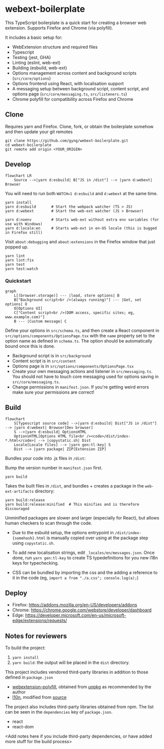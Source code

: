 # webext-boilerplate

This TypeScript boilerplate is a quick start for creating a browser web extension. Supports Firefox and Chrome (via polyfill).

It includes a basic setup for:

- WebExtension structure and required files
- Typescript
- Testing (jest, GHA)
- Linting (eslint, web-ext)
- Building (esbuild, web-ext)
- Options management across content and background scripts (`src/core/options`)
- Options frontend using React, with localisation support
- A messaging setup between background script, content script, and options page (`src/core/messaging.ts`, `src/listeners.ts`)
- Chrome polyfill for compatibility across Firefox and Chrome

## Clone

Requires yarn and Firefox. Clone, fork, or obtain the boilerplate somehow and then update your git remotes

```
git clone https://github.com/gyng/webext-boilerplate.git
cd webext-boilerplate
git remote add origin <YOUR_ORIGIN>
```

## Develop

```mermaid
flowchart LR
    Source -->|yarn d:esbuild| B["JS in /dist"] --> |yarn d:webext| Browser
```

You will need to run both `WATCH=1 d:esbuild` and `d:webext` at the same time.

```
yarn install
yarn d:esbuild       # Start the webpack watcher (TS > JS)
yarn d:webext        # Start the web-ext watcher (JS > Browser)

yarn d:noenv         # Starts web-ext without extra env variables (for use with Windows)
yarn d:locale:en     # Starts web-ext in en-US locale (this is bugged in Firefox still)
```

Visit `about:debugging` and `about:extensions` in the Firefox window that just popped up.

```
yarn lint
yarn lint:fix
yarn test
yarn test:watch
```

### Quickstart

```mermaid
graph
    L[(browser.storage)] --- |load, store options| B
    B["Background script<br />(always running)"] --- |Get, set options| O
    O[Options UI]
    C["Content script<br />(DOM access, specific sites; eg, www.example.com)"]
    B --- |Custom message| C
```

Define your options in `src/schema.ts`, and then create a React component in `src/options/components/OptionsPage.tsx` with the `name` property set to the option name as defined in `schema.ts`. The option should be automatically bound once this is done.

- Background script is in `src/background`
- Content script is in `src/content`
- Options page is in `src/options/components/OptionsPage.tsx`
- Create your own messaging actions and listener in `src/messaging.ts`. You should not have to touch core messaging used for options saving in `src/core/messaging.ts`.
- Change permissions in `manifest.json`. If you're getting weird errors make sure your permissions are correct!

## Build

```mermaid
flowchart
    S[Typescript source code] -->|yarn d:esbuild| Dist["JS in /dist"] --> |yarn d:webext| Browser[Dev browser]
    S -->|yarn d:esbuild| OptionsHTML
    OptionsHTML[Options HTML file<br /><code>/dist/index-*.html</code>] --> |copystatic.sh| Dist
    Locale[Locale files] --> |yarn gen:tl-key| S
    Dist --> |yarn package| ZIP[Extension ZIP]
```

Bundles your code into .js files in `/dist`:

Bump the version number in `manifest.json` first.

```
yarn build
```

Takes the built files in `/dist`, and bundles + creates a package in the `web-ext-artifacts` directory:

```
yarn build:release
yarn build:release:minified  # This minifies and is therefore discouraged
```

Unminified packages are slower and larger (especially for React), but allows human checkers to scan through the code.

- Due to the esbuild setup, the options entrypoint in `/dist/index-{somehash}.html` is manually copied over using at the package step using `copystatic.sh`.

- To add new localisation strings, edit `_locales/en/messages.json`. Once done, run `yarn gen:tl-key` to create TS typedefinitions for you new i18n keys for typechecking.

- CSS can be bundled by importing the css and the adding a reference to it in the code (eg, `import a from "./a.css"; console.log(a);`)

## Deploy

- Firefox: https://addons.mozilla.org/en-US/developers/addons
- Chrome: https://chrome.google.com/webstore/developer/dashboard
- Edge: https://developer.microsoft.com/en-us/microsoft-edge/extensions/requests/

## Notes for reviewers

To build the project:

1. `yarn install`
2. `yarn build`: the output will be placed in the `dist` directory.

This project includes vendored third-party libraries in addition to those defined in `package.json`

- [webextension-polyfill](https://github.com/mozilla/webextension-polyfill), obtained from [unpkg](https://unpkg.com/webextension-polyfill/dist/) as recommended by the author
- [l10n](https://github.com/piroor/webextensions-lib-l10n), modified from [source](https://github.com/piroor/webextensions-lib-l10n/blob/4b4589032ece93ea0907715f765310514f7e4aab/l10n.js)

The project also includes third-party libraries obtained from npm. The list can be seen in the `dependencies` key of `package.json`.

- react
- react-dom

<Add notes here if you include third-party dependencies, or have added more stuff for the build process>
